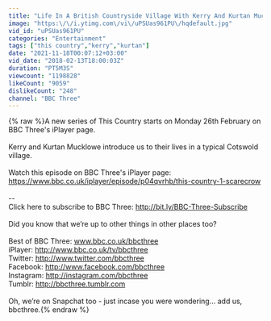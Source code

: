 ```yaml
---
title: "Life In A British Countryside Village With Kerry And Kurtan Mucklowe | This Country"
image: "https:\/\/i.ytimg.com\/vi\/uPSUas961PU\/hqdefault.jpg"
vid_id: "uPSUas961PU"
categories: "Entertainment"
tags: ["this country","kerry","kurtan"]
date: "2021-11-18T00:07:12+03:00"
vid_date: "2018-02-13T18:00:03Z"
duration: "PT5M3S"
viewcount: "1198828"
likeCount: "9059"
dislikeCount: "248"
channel: "BBC Three"
---
```

{% raw %}A new series of This Country starts on Monday 26th February on BBC Three's iPlayer page.<br /><br />Kerry and Kurtan Mucklowe introduce us to their lives in a typical Cotswold village.<br /><br />Watch this episode on BBC Three's iPlayer page: <a rel="nofollow" target="blank" href="https://www.bbc.co.uk/iplayer/episode/p04qvrhb/this-country-1-scarecrow">https://www.bbc.co.uk/iplayer/episode/p04qvrhb/this-country-1-scarecrow</a><br /><br />--<br />Click here to subscribe to BBC Three: <a rel="nofollow" target="blank" href="http://bit.ly/BBC-Three-Subscribe">http://bit.ly/BBC-Three-Subscribe</a><br /><br />Did you know that we’re up to other things in other places too?<br /><br />Best of BBC Three: www.bbc.co.uk/bbcthree<br />iPlayer: <a rel="nofollow" target="blank" href="http://www.bbc.co.uk/tv/bbcthree">http://www.bbc.co.uk/tv/bbcthree</a><br />Twitter: <a rel="nofollow" target="blank" href="http://www.twitter.com/bbcthree">http://www.twitter.com/bbcthree</a><br />Facebook: <a rel="nofollow" target="blank" href="http://www.facebook.com/bbcthree">http://www.facebook.com/bbcthree</a><br />Instagram: <a rel="nofollow" target="blank" href="http://instagram.com/bbcthree">http://instagram.com/bbcthree</a><br />Tumblr: <a rel="nofollow" target="blank" href="http://bbcthree.tumblr.com">http://bbcthree.tumblr.com</a><br /><br />Oh, we’re on Snapchat too - just incase you were wondering… add us, bbcthree.{% endraw %}
